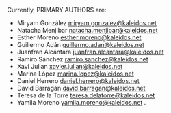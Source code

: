 Currently, PRIMARY AUTHORS are:

- Miryam González <miryam.gonzalez@kaleidos.net>
- Natacha Menjibar <natacha.menjibar@kaleidos.net>
- Esther Moreno <esther.moreno@kaleidos.net>
- Guillermo Adán <guillermo.adan@kaleidos.net>
- Juanfran Alcántara <juanfran.alcantara@kaleidos.net>
- Ramiro Sánchez <ramiro.sanchez@kaleidos.net>
- Xavi Julian <xavier.julian@kaleidos.net>
- Marina López <marina.lopez@kaleidos.net>
- Daniel Herrero <daniel.herrero@kaleidos.net>
- David Barragán <david.barragan@kaleidos.net>
- Teresa de la Torre <teresa.delatorre@kaleidos.net>
- Yamila Moreno <yamila.moreno@kaleidos.net>
.
